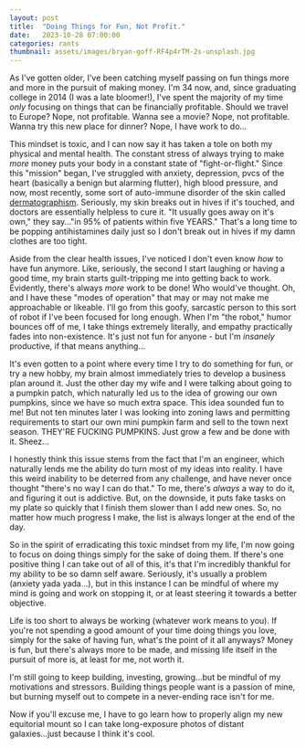 ```yaml
---
layout: post
title:  "Doing Things for Fun, Not Profit."
date:   2023-10-28 07:00:00
categories: rants
thumbnail: assets/images/bryan-goff-RF4p4rTM-2s-unsplash.jpg
---
```


As I've gotten older, I've been catching myself passing on fun things more and more in the pursuit of making money. I'm 34 now, and, since graduating college in 2014 (I was a late bloomer!), I've spent the majority of my time _only_ focusing on things that can be financially profitable. Should we travel to Europe? Nope, not profitable. Wanna see a movie? Nope, not profitable. Wanna try this new place for dinner? Nope, I have work to do...

This mindset is toxic, and I can now say it has taken a tole on both my physical and mental health. The constant stress of always trying to make _more_ money puts your body in a constant state of "fight-or-flight." Since this "mission" began, I've struggled with anxiety, depression, pvcs of the heart (basically a benign but alarming flutter), high blood pressure, and now, most recently, some sort of auto-immune disorder of the skin called [dermatographism](https://www.ncbi.nlm.nih.gov/books/NBK531496/). Seriously, my skin breaks out in hives if it's touched, and doctors are essentially helpless to cure it. "It usually goes away on it's own," they say..."in 95% of patients within five YEARS." That's a long time to be popping antihistamines daily just so I don't break out in hives if my damn clothes are too tight.


Aside from the clear health issues, I've noticed I don't even know _how_ to have fun anymore. Like, seriously, the second I start laughing or having a good time, my brain starts guilt-tripping me into getting back to work. Evidently, there's always _more_ work to be done! Who would've thought. Oh, and I have these "modes of operation" that may or may not make me approachable or likeable. I'll go from this goofy, sarcastic person to this sort of robot if I've been focused for long enough. When I'm "the robot," humor bounces off of me, I take things extremely literally, and empathy practically fades into non-existence. It's just not fun for anyone - but I'm _insanely_ productive, if that means anything...

It's even gotten to a point where every time I try to do something for fun, or try a new hobby, my brain almost immediately tries to develop a business plan around it. Just the other day my wife and I were talking about going to a pumpkin patch, which naturally led us to the idea of growing our own pumpkins, since we have so much extra space. This idea sounded fun to me! But not ten minutes later I was looking into zoning laws and permitting requirements to start our own mini pumpkin farm and sell to the town next season. THEY'RE FUCKING PUMPKINS. Just grow a few and be done with it. Sheez...

I honestly think this issue stems from the fact that I'm an engineer, which naturally lends me the ability do turn most of my ideas into reality. I have this weird inability to be deterred from any challenge, and have never once thought "there's no way I can do that." To me, there's _always_ a way to do it, and figuring it out is addictive. But, on the downside, it puts fake tasks on my plate so quickly that I finish them slower than I add new ones. So, no matter how much progress I make, the list is always longer at the end of the day.

So in the spirit of erradicating this toxic mindset from my life, I'm now going to focus on doing things simply for the sake of doing them. If there's one positive thing I can take out of all of this, it's that I'm incredibly thankful for my ability to be so damn self aware. Seriously, it's usually a problem (anxiety yada yada...), but in this instance I can be mindful of where my mind is going and work on stopping it, or at least steering it towards a better objective.

Life is too short to always be working (whatever work means to you). If you're not spending a good amount of your time doing things you love, simply for the sake of having fun, what's the point of it all anyways? Money is fun, but there's always more to be made, and missing life itself in the pursuit of more is, at least for me, not worth it.

I'm still going to keep building, investing, growing...but be mindful of my motivations and stressors. Building things people want is a passion of mine, but burning myself out to compete in a never-ending race isn't for me.

Now if you'll excuse me, I have to go learn how to properly align my new equitorial mount so I can take long-exposure photos of distant galaxies...just because I think it's cool.